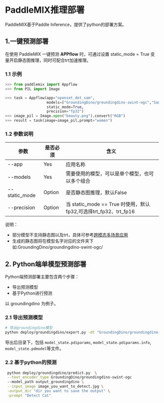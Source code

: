 # PaddleMIX推理部署

PaddleMIX基于Paddle Inference，提供了python的部署方案。

## 1.一键预测部署

在使用 PaddleMIX 一键预测 **APPflow** 时，可通过设置 static_mode = True 变量开启静态图推理，同时可配合trt加速推理。

### 1.1 示例

```python
>>> from paddlemix import Appflow
>>> from PIL import Image

>>> task = Appflow(app="openset_det_sam",
                   models=["GroundingDino/groundingdino-swint-ogc","Sam/SamVitH-1024"],
                   static_mode=True,
                   precision="fp32")
>>> image_pil = Image.open("beauty.png").convert("RGB")
>>> result = task(image=image_pil,prompt="women")
```

### 1.2 参数说明
| 参数 | 是否必须| 含义                                                                                          |
|-------|-------|---------------------------------------------------------------------------------------------|
| --app | Yes| 应用名称                                                                                   |
| --models | Yes | 需要使用的模型，可以是单个模型，也可以多个组合                                                                                     |
| --static_mode  | Option | 是否静态图推理，默认False                                                                                 |
| --precision | Option | 当 static_mode == True 时使用，默认fp32,可选择trt_fp32、trt_fp16                                                                                    |

说明：
- 部分模型不支持静态图以及trt，具体可参考[跨模态多场景应用
](../applications/README.md)
- 生成的静态图将在模型名字对应的文件夹下 如:GroundingDino/groundingdino-swint-ogc/


## 2. Python端单模型预测部署

Python端预测部署主要包含两个步骤：
- 导出预测模型
- 基于Python进行预测

以 groundingdino 为例子。

### 2.1 导出预测模型

```bash
# 导出groundingdino模型
python deploy/groundingdino/export.py -dt "GroundingDino/groundingdino-swint-ogc" --output_dir=./output
```
导出后目录下，包括 `model_state.pdiparams`,  `model_state.pdiparams.info`, `model_state.pdmodel`等文件。

### 2.2 基于python的预测

```bash
 python deploy/groundingdino/predict.py  \
 --text_encoder_type GroundingDino/groundingdino-swint-ogc
 --model_path output_groundingdino \
 --input_image image_you_want_to_detect.jpg \
 -output_dir "dir you want to save the output" \
 -prompt "Detect Cat"

```
